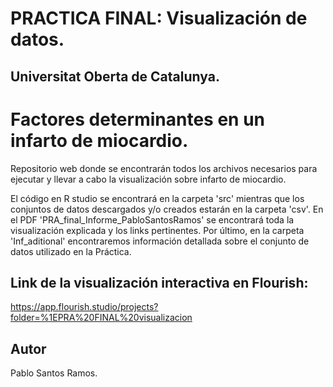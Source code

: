 # PRACTICA FINAL: Visualización de datos. 
## Universitat Oberta de Catalunya.

# Factores determinantes en un infarto de miocardio.
Repositorio web donde se encontrarán todos los archivos necesarios para ejecutar y llevar a cabo la visualización sobre infarto de miocardio.

El código en R studio se encontrará en la carpeta 'src' mientras que los conjuntos de datos descargados y/o creados estarán en la carpeta 'csv'. En el PDF 'PRA_final_Informe_PabloSantosRamos' se encontrará toda la visualización explicada y los links pertinentes. Por último, en la carpeta 'Inf_aditional' encontraremos información detallada sobre el conjunto de datos utilizado en la Práctica.

## Link de la visualización interactiva en Flourish:
https://app.flourish.studio/projects?folder=%1EPRA%20FINAL%20visualizacion

## Autor
Pablo Santos Ramos.
